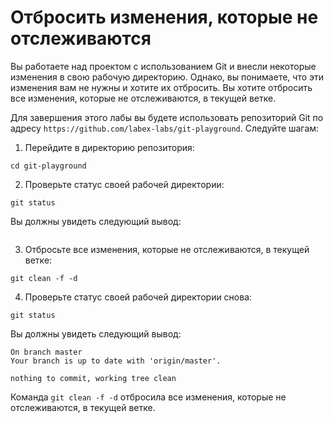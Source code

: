# Отбросить изменения, которые не отслеживаются

Вы работаете над проектом с использованием Git и внесли некоторые изменения в свою рабочую директорию. Однако, вы понимаете, что эти изменения вам не нужны и хотите их отбросить. Вы хотите отбросить все изменения, которые не отслеживаются, в текущей ветке.

Для завершения этого лабы вы будете использовать репозиторий Git по адресу `https://github.com/labex-labs/git-playground`. Следуйте шагам:

1. Перейдите в директорию репозитория:

```shell
cd git-playground
```

2. Проверьте статус своей рабочей директории:

```shell
git status
```

Вы должны увидеть следующий вывод:

```shell

```

3. Отбросьте все изменения, которые не отслеживаются, в текущей ветке:

```shell
git clean -f -d
```

4. Проверьте статус своей рабочей директории снова:

```shell
git status
```

Вы должны увидеть следующий вывод:

```shell
On branch master
Your branch is up to date with 'origin/master'.

nothing to commit, working tree clean
```

Команда `git clean -f -d` отбросила все изменения, которые не отслеживаются, в текущей ветке.

